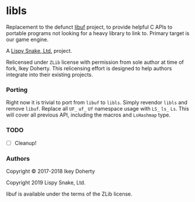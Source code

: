 # libls

Replacement to the defunct [libuf](https://github.com/ikeydoherty/libuf) project, to provide helpful C APIs
to portable programs not looking for a heavy library to link to.
Primary target is our game engine.

A [Lispy Snake, Ltd.](https://lispysnake.com/) project.

Relicensed under `ZLib` license with permission from sole author at time of
fork, Ikey Doherty. This relicensing effort is designed to help authors
integrate into their existing projects.

### Porting

Right now it is trivial to port from `libuf` to `libls`. Simply revendor `libls` and remove `libuf`.
Replace all `UF_` `uf_` `Uf` namespace usage with `LS_` `ls_` `Ls`. This will cover all previous
API, including the macros and `LsHashmap` type.

### TODO

 - [ ] Cleanup!
 
### Authors

Copyright © 2017-2018 Ikey Doherty

Copyright 2019 Lispy Snake, Ltd.

libuf is available under the terms of the ZLib license.
